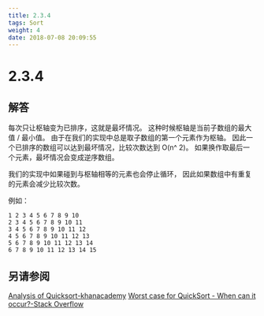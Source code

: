 ```yaml
---
title: 2.3.4
tags: Sort
weight: 4
date: 2018-07-08 20:09:55
---
```


# 2.3.4


## 解答

每次只让枢轴变为已排序，这就是最坏情况。
这种时候枢轴是当前子数组的最大值 / 最小值。
由于在我们的实现中总是取子数组的第一个元素作为枢轴。
因此一个已排序的数组可以达到最坏情况，比较次数达到 O(n^ 2)。
如果换作取最后一个元素，最坏情况会变成逆序数组。

我们的实现中如果碰到与枢轴相等的元素也会停止循环，
因此如果数组中有重复的元素会减少比较次数。

例如：

```
1 2 3 4 5 6 7 8 9 10
2 3 4 5 6 7 8 9 10 11
3 4 5 6 7 8 9 10 11 12
4 5 6 7 8 9 10 11 12 13
5 6 7 8 9 10 11 12 13 14
6 7 8 9 10 11 12 13 14 15
```

## 另请参阅

[Analysis of Quicksort-khanacademy](https://www.khanacademy.org/computing/computer-science/algorithms/quick-sort/a/analysis-of-quicksort)
[Worst case for QuickSort - When can it occur?-Stack Overflow](https://stackoverflow.com/questions/2415193/worst-case-for-quicksort-when-can-it-occur)
